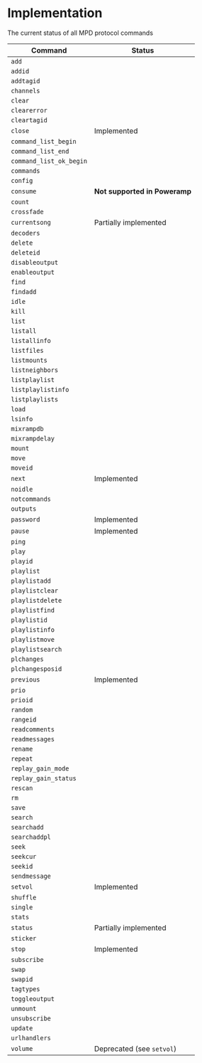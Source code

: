 # Implementation

The current status of all MPD protocol commands

| Command                 | Status |
|-------------------------|--------|
| `add`                     |  |
| `addid`                   |  |
| `addtagid`                |  |
| `channels`                |  |
| `clear`                   |  |
| `clearerror`              |  |
| `cleartagid`              |  |
| `close`                   | Implemented |
| `command_list_begin`      |  |
| `command_list_end`        |  |
| `command_list_ok_begin`   |  |
| `commands`                |  |
| `config`                  |  |
| `consume`                 | **Not supported in Poweramp** |
| `count`                   |  |
| `crossfade`               |  |
| `currentsong`             | Partially implemented |
| `decoders`                |  |
| `delete`                  |  |
| `deleteid`                |  |
| `disableoutput`           |  |
| `enableoutput`            |  |
| `find`                    |  |
| `findadd`                 |  |
| `idle`                    |  |
| `kill`                    |  |
| `list`                    |  |
| `listall`                 |  |
| `listallinfo`             |  |
| `listfiles`               |  |
| `listmounts`              |  |
| `listneighbors`           |  |
| `listplaylist`            |  |
| `listplaylistinfo`        |  |
| `listplaylists`           |  |
| `load`                    |  |
| `lsinfo`                  |  |
| `mixrampdb`               |  |
| `mixrampdelay`            |  |
| `mount`                   |  |
| `move`                    |  |
| `moveid`                  |  |
| `next`                    | Implemented |
| `noidle`                  |  |
| `notcommands`             |  |
| `outputs`                 |  |
| `password`                | Implemented |
| `pause`                   | Implemented |
| `ping`                    |  |
| `play`                    |  |
| `playid`                  |  |
| `playlist`                |  |
| `playlistadd`             |  |
| `playlistclear`           |  |
| `playlistdelete`          |  |
| `playlistfind`            |  |
| `playlistid`              |  |
| `playlistinfo`            |  |
| `playlistmove`            |  |
| `playlistsearch`          |  |
| `plchanges`               |  |
| `plchangesposid`          |  |
| `previous`                | Implemented |
| `prio`                    |  |
| `prioid`                  |  |
| `random`                  |  |
| `rangeid`                 |  |
| `readcomments`            |  |
| `readmessages`            |  |
| `rename`                  |  |
| `repeat`                  |  |
| `replay_gain_mode`        |  |
| `replay_gain_status`      |  |
| `rescan`                  |  |
| `rm`                      |  |
| `save`                    |  |
| `search`                  |  |
| `searchadd`               |  |
| `searchaddpl`             |  |
| `seek`                    |  |
| `seekcur`                 |  |
| `seekid`                  |  |
| `sendmessage`             |  |
| `setvol`                  | Implemented |
| `shuffle`                 |  |
| `single`                  |  |
| `stats`                   |  |
| `status`                  | Partially implemented |
| `sticker`                 |  |
| `stop`                    | Implemented |
| `subscribe`               |  |
| `swap`                    |  |
| `swapid`                  |  |
| `tagtypes`                |  |
| `toggleoutput`            |  |
| `unmount`                 |  |
| `unsubscribe`             |  |
| `update`                  |  |
| `urlhandlers`             |  |
| `volume`                  | Deprecated (see `setvol`) |
